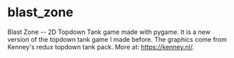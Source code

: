 # blast_zone
Blast Zone -- 2D Topdown Tank game made with pygame. It is a new version of the topdown tank game I made before.
The graphics come from Kenney's redux topdown tank pack. More at: https://kenney.nl/.
